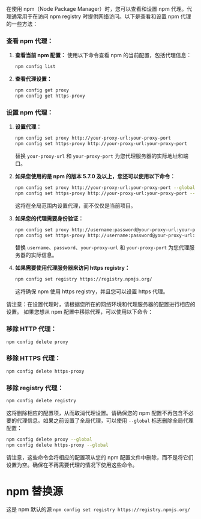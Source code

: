 在使用 npm（Node Package Manager）时，您可以查看和设置 npm 代理。代理通常用于在访问 npm registry 时提供网络访问。以下是查看和设置 npm 代理的一些方法：

### 查看 npm 代理：

1. **查看当前 npm 配置：**
   使用以下命令查看 npm 的当前配置，包括代理信息：
   ```bash
   npm config list
   ```

2. **查看代理设置：**
   ```bash
   npm config get proxy
   npm config get https-proxy
   ```

### 设置 npm 代理：

1. **设置代理：**
   ```bash
   npm config set proxy http://your-proxy-url:your-proxy-port
   npm config set https-proxy http://your-proxy-url:your-proxy-port
   ```

   替换 `your-proxy-url` 和 `your-proxy-port` 为您代理服务器的实际地址和端口。

2. **如果您使用的是 npm 的版本 5.7.0 及以上，您还可以使用以下命令：**
   ```bash
   npm config set proxy http://your-proxy-url:your-proxy-port --global
   npm config set https-proxy http://your-proxy-url:your-proxy-port --global
   ```

   这将在全局范围内设置代理，而不仅仅是当前项目。

3. **如果您的代理需要身份验证：**
   ```bash
   npm config set proxy http://username:password@your-proxy-url:your-proxy-port
   npm config set https-proxy http://username:password@your-proxy-url:your-proxy-port
   ```

   替换 `username`、`password`、`your-proxy-url` 和 `your-proxy-port` 为您代理服务器的实际信息。

4. **如果需要使用代理服务器来访问 https registry：**
   ```bash
   npm config set registry https://registry.npmjs.org/
   ```

   这将确保 npm 使用 https registry，并且您可以设置 https 代理。

请注意：在设置代理时，请根据您所在的网络环境和代理服务器的配置进行相应的设置。
如果您想从 npm 配置中移除代理，可以使用以下命令：

### 移除 HTTP 代理：

```bash
npm config delete proxy
```

### 移除 HTTPS 代理：

```bash
npm config delete https-proxy
```

### 移除 registry 代理：

```bash
npm config delete registry
```

这将删除相应的配置项，从而取消代理设置。请确保您的 npm 配置不再包含不必要的代理信息。如果之前设置了全局代理，可以使用 `--global` 标志删除全局代理配置：

```bash
npm config delete proxy --global
npm config delete https-proxy --global
```

请注意，这些命令会将相应的配置项从您的 npm 配置文件中删除，而不是将它们设置为空。确保在不再需要代理的情况下使用这些命令。

# npm 替换源
这是 npm 默认的源
`npm config set registry https://registry.npmjs.org/`
